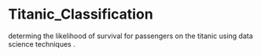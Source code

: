 # Titanic_Classification
determing the likelihood of survival for passengers on the titanic using data science techniques .
